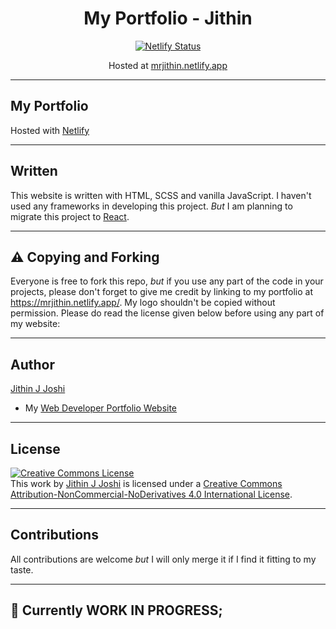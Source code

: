 <div align="center">
  <h1>My Portfolio - Jithin</h1>
  <a href="https://app.netlify.com/sites/mrjithin/deploys"><img src="https://api.netlify.com/api/v1/badges/ca44d892-8c5d-486b-9d8c-3a6c148e1059/deploy-status" alt="Netlify Status" /></a>

  Hosted at <a href="https://mrjithin.netlify.app">mrjithin.netlify.app</a>
</div>
<hr />

## My Portfolio
Hosted with [Netlify](https://netlify.com/)
<hr />

## Written
This website is written with HTML, SCSS and vanilla JavaScript. I haven't used any frameworks in developing this project. *But* I am planning to migrate this project to [React](https://reactjs.org/). 
<hr />

## ⚠️ Copying and Forking
Everyone is free to fork this repo, *but* if you use any part of the code in your projects, please don't forget to give me credit by linking to my portfolio at https://mrjithin.netlify.app/. My logo shouldn't be copied without permission. Please do read the license given below before using any part of my website:
<hr />

## Author
[Jithin J Joshi](https://github.com/mrjithin/)
- My [Web Developer Portfolio Website](https://mrjithin.netlify.app/)
<hr />

## License
<a rel="license" href="http://creativecommons.org/licenses/by-nc-nd/4.0/"><img alt="Creative Commons License" style="border-width:0" src="https://i.creativecommons.org/l/by-nc-nd/4.0/88x31.png" /></a><br />This work by <a xmlns:cc="http://creativecommons.org/ns#" href="https://mrjithin.netlify.app/" property="cc:attributionName" rel="cc:attributionURL">Jithin J Joshi</a> is licensed under a <a rel="license" href="http://creativecommons.org/licenses/by-nc-nd/4.0/">Creative Commons Attribution-NonCommercial-NoDerivatives 4.0 International License</a>.
<hr />

## Contributions 
All contributions are welcome *but* I will only merge it if I find it fitting to my taste. 
<hr />
 
## 🔴 Currently WORK IN PROGRESS;
